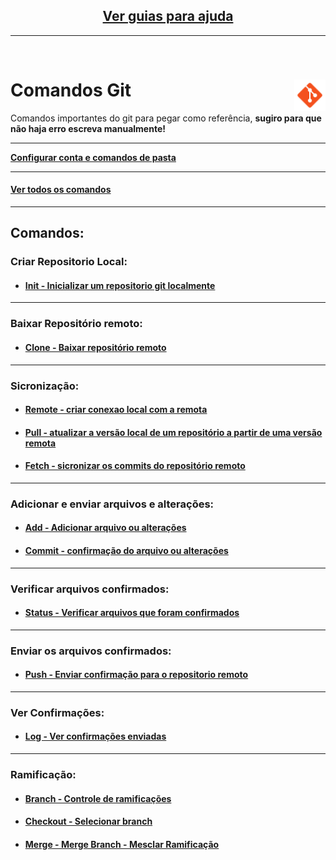 <div align="center">
<h2><a href="https://github.com/gladsonsimoes/git/blob/main/guias/README.md"> Ver guias para ajuda  </a> </h2>
</div>
<hr>

<br>
<div><h1> Comandos Git <img align="right" width="50px" src="img/icons8-git-48.png"></h1></div>

<p>Comandos importantes do git para pegar como referência,  <b> sugiro para que não haja erro escreva manualmente!</b> </p>
<hr>


<a href="https://github.com/gladsonsimoes/git/blob/main/Configura%C3%A7%C3%A3o%26Diret%C3%B3rio.md"><b> Configurar conta e comandos de pasta</b></a>
<hr>

#### <a href="comandos/README.md"> Ver todos os comandos </a><br>
<hr>

## Comandos:

### Criar Repositorio Local:
- #### <a href="comandos/comandos_de_uso/git_init.md"> Init - Inicializar um repositorio git localmente </a><br>

---
### Baixar Repositório remoto:
- #### <a href="comandos/comandos_de_uso/git_clone.md"> Clone - Baixar repositório remoto </a><br>  

---
### Sicronização:
- #### <a href="/comandos/comandos_de_uso/git_remote.md"> Remote - criar conexao local com a remota </a><br>  
- #### <a href="/comandos/comandos_de_uso/git_pull.md"> Pull - atualizar a versão local de um repositório a partir de uma versão remota </a><br>
- #### <a href="/comandos/comandos_de_uso/git_fetch.md"> Fetch - sicronizar os commits do repositório remoto </a><br>

---
### Adicionar e enviar arquivos e alterações:
- #### <a href="/comandos/comandos_de_uso/git_add.md"> Add - Adicionar arquivo ou alterações </a><br>
- #### <a href="/comandos/comandos_de_uso/git_commit.md"> Commit - confirmação do arquivo ou alterações </a><br>

---
### Verificar arquivos confirmados:
- #### <a href="/comandos/comandos_de_uso/git_status.md"> Status - Verificar arquivos que foram confirmados</a>

---
### Enviar os arquivos confirmados:
- #### <a href="/comandos/comandos_de_uso/git_push.md"> Push - Enviar confirmação para o repositorio remoto </a><br>

---
### Ver Confirmações:
- #### <a href="/comandos/comandos_de_uso/git_log.md"> Log - Ver confirmações enviadas </a><br>

---
### Ramificação:
- #### <a href="/comandos/comandos_de_uso/git_branch.md"> Branch - Controle de ramificações </a><br>
- #### <a href="/comandos/comandos_de_uso/git_checkout.md"> Checkout - Selecionar branch </a><br>  
- #### <a href="/comandos/comandos_de_uso/git_merge.md"> Merge - Merge Branch - Mesclar Ramificação </a><br>     


